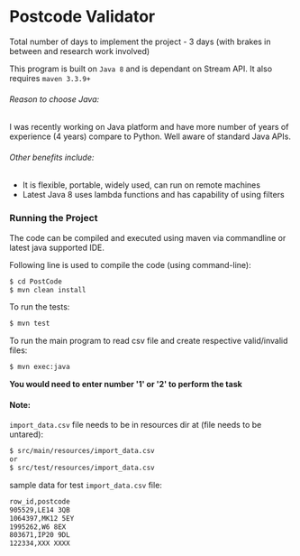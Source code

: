 # Postcode Validator

Total number of days to implement the project - 3 days (with brakes in between and research work involved)

This program is built on `Java 8` and is dependant on Stream API.
It also requires `maven 3.3.9+`

###### Reason to choose Java:
I was recently working on Java platform and have more number of years of experience (4 years) compare to Python.
Well aware of standard Java APIs.

###### Other benefits include:
 - It is flexible, portable, widely used, can run on remote machines
 - Latest Java 8 uses lambda functions and has capability of using filters

### Running the Project

The code can be compiled and executed using maven via commandline or latest java supported IDE.

Following line is used to compile the code (using command-line):
```sh
$ cd PostCode 
$ mvn clean install
```

To run the tests:
```sh
$ mvn test
```

To run the main program to read csv file and create respective valid/invalid files: 
```sh
$ mvn exec:java
```
**You would need to enter number '1' or '2' to perform the task**


#### Note:
`import_data.csv` file needs to be in resources dir at (file needs to be untared):
```sh
$ src/main/resources/import_data.csv
or
$ src/test/resources/import_data.csv
```

sample data for test `import_data.csv` file:
```sh
row_id,postcode
905529,LE14 3QB
1064397,MK12 5EY
1995262,W6 8EX
803671,IP20 9DL
122334,XXX XXXX
```